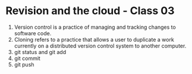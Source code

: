 # Revision and the cloud - Class 03

1. Version control is a practice of managing and tracking changes to software code.
2. Cloning refers to a practice that allows a user to duplicate a work currently on a distributed version control system to another computer.
3. git status and git add
4. git commit
5. git push
